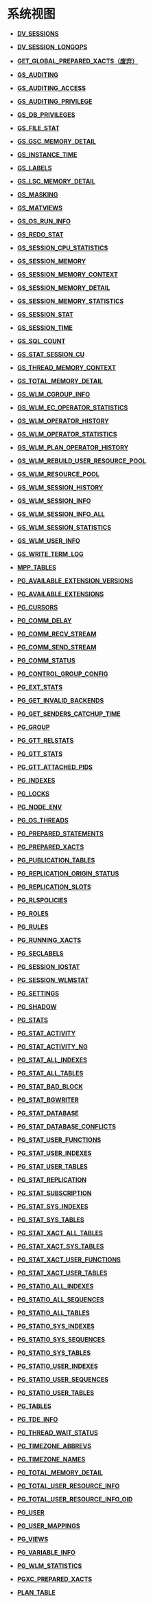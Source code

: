 # 系统视图

-   **[DV\_SESSIONS](DV_SESSIONS.md)**

-   **[DV\_SESSION\_LONGOPS](DV_SESSION_LONGOPS.md)**

-   **[GET\_GLOBAL\_PREPARED\_XACTS（废弃）](GET_GLOBAL_PREPARED_XACTS（废弃）.md)**

-   **[GS\_AUDITING](GS_AUDITING.md)**

-   **[GS\_AUDITING\_ACCESS](GS_AUDITING_ACCESS.md)**

-   **[GS\_AUDITING\_PRIVILEGE](GS_AUDITING_PRIVILEGE.md)**

-   **[GS\_DB\_PRIVILEGES](GS_DB_PRIVILEGES.md)**

-   **[GS\_FILE\_STAT](GS_FILE_STAT.md)**

-   **[GS\_GSC\_MEMORY\_DETAIL](GS_GSC_MEMORY_DETAIL.md)**

-   **[GS\_INSTANCE\_TIME](GS_INSTANCE_TIME.md)**

-   **[GS\_LABELS](GS_LABELS.md)**

-   **[GS\_LSC\_MEMORY\_DETAIL](GS_LSC_MEMORY_DETAIL.md)**

-   **[GS\_MASKING](GS_MASKING.md)**

-   **[GS\_MATVIEWS](GS_MATVIEWS.md)**

-   **[GS\_OS\_RUN\_INFO](GS_OS_RUN_INFO.md)**

-   **[GS\_REDO\_STAT](GS_REDO_STAT.md)**

-   **[GS\_SESSION\_CPU\_STATISTICS](GS_SESSION_CPU_STATISTICS.md)**

-   **[GS\_SESSION\_MEMORY](GS_SESSION_MEMORY.md)**

-   **[GS\_SESSION\_MEMORY\_CONTEXT](GS_SESSION_MEMORY_CONTEXT.md)**

-   **[GS\_SESSION\_MEMORY\_DETAIL](GS_SESSION_MEMORY_DETAIL.md)**

-   **[GS\_SESSION\_MEMORY\_STATISTICS](GS_SESSION_MEMORY_STATISTICS.md)**

-   **[GS\_SESSION\_STAT](GS_SESSION_STAT.md)**

-   **[GS\_SESSION\_TIME](GS_SESSION_TIME.md)**

-   **[GS\_SQL\_COUNT](GS_SQL_COUNT.md)**

-   **[GS\_STAT\_SESSION\_CU](GS_STAT_SESSION_CU.md)**

-   **[GS\_THREAD\_MEMORY\_CONTEXT](GS_THREAD_MEMORY_CONTEXT.md)**

-   **[GS\_TOTAL\_MEMORY\_DETAIL](GS_TOTAL_MEMORY_DETAIL.md)**

-   **[GS\_WLM\_CGROUP\_INFO](GS_WLM_CGROUP_INFO.md)**

-   **[GS\_WLM\_EC\_OPERATOR\_STATISTICS](GS_WLM_EC_OPERATOR_STATISTICS.md)**

-   **[GS\_WLM\_OPERATOR\_HISTORY](GS_WLM_OPERATOR_HISTORY.md)**

-   **[GS\_WLM\_OPERATOR\_STATISTICS](GS_WLM_OPERATOR_STATISTICS.md)**

-   **[GS\_WLM\_PLAN\_OPERATOR\_HISTORY](GS_WLM_PLAN_OPERATOR_HISTORY.md)**

-   **[GS\_WLM\_REBUILD\_USER\_RESOURCE\_POOL](GS_WLM_REBUILD_USER_RESOURCE_POOL.md)**

-   **[GS\_WLM\_RESOURCE\_POOL](GS_WLM_RESOURCE_POOL.md)**

-   **[GS\_WLM\_SESSION\_HISTORY](GS_WLM_SESSION_HISTORY.md)**

-   **[GS\_WLM\_SESSION\_INFO](GS_WLM_SESSION_INFO.md)**

-   **[GS\_WLM\_SESSION\_INFO\_ALL](GS_WLM_SESSION_INFO_ALL.md)**

-   **[GS\_WLM\_SESSION\_STATISTICS](GS_WLM_SESSION_STATISTICS.md)**

-   **[GS\_WLM\_USER\_INFO](GS_WLM_USER_INFO.md)**

-   **[GS\_WRITE\_TERM\_LOG](GS_WRITE_TERM_LOG.md)**

-   **[MPP\_TABLES](MPP_TABLES.md)**

-   **[PG\_AVAILABLE\_EXTENSION\_VERSIONS](PG_AVAILABLE_EXTENSION_VERSIONS.md)**

-   **[PG\_AVAILABLE\_EXTENSIONS](PG_AVAILABLE_EXTENSIONS.md)**

-   **[PG\_CURSORS](PG_CURSORS.md)**

-   **[PG\_COMM\_DELAY](PG_COMM_DELAY.md)**

-   **[PG\_COMM\_RECV\_STREAM](PG_COMM_RECV_STREAM.md)**

-   **[PG\_COMM\_SEND\_STREAM](PG_COMM_SEND_STREAM.md)**

-   **[PG\_COMM\_STATUS](PG_COMM_STATUS.md)**

-   **[PG\_CONTROL\_GROUP\_CONFIG](PG_CONTROL_GROUP_CONFIG.md)**

-   **[PG\_EXT\_STATS](PG_EXT_STATS.md)**

-   **[PG\_GET\_INVALID\_BACKENDS](PG_GET_INVALID_BACKENDS.md)**

-   **[PG\_GET\_SENDERS\_CATCHUP\_TIME](PG_GET_SENDERS_CATCHUP_TIME.md)**

-   **[PG\_GROUP](PG_GROUP.md)**

-   **[PG\_GTT\_RELSTATS](PG_GTT_RELSTATS.md)**

-   **[PG\_GTT\_STATS](PG_GTT_STATS.md)**

-   **[PG\_GTT\_ATTACHED\_PIDS](PG_GTT_ATTACHED_PIDS.md)**

-   **[PG\_INDEXES](PG_INDEXES.md)**

-   **[PG\_LOCKS](PG_LOCKS.md)**

-   **[PG\_NODE\_ENV](PG_NODE_ENV.md)**

-   **[PG\_OS\_THREADS](PG_OS_THREADS.md)**

-   **[PG\_PREPARED\_STATEMENTS](PG_PREPARED_STATEMENTS.md)**

-   **[PG\_PREPARED\_XACTS](PG_PREPARED_XACTS.md)**

-   **[PG\_PUBLICATION\_TABLES](PG_PUBLICATION_TABLES.md)**

-   **[PG\_REPLICATION\_ORIGIN\_STATUS](PG_REPLICATION_ORIGIN_STATUS.md)**

-   **[PG\_REPLICATION\_SLOTS](PG_REPLICATION_SLOTS.md)**

-   **[PG\_RLSPOLICIES](PG_RLSPOLICIES.md)**

-   **[PG\_ROLES](PG_ROLES.md)**

-   **[PG\_RULES](PG_RULES.md)**

-   **[PG\_RUNNING\_XACTS](PG_RUNNING_XACTS.md)**

-   **[PG\_SECLABELS](PG_SECLABELS.md)**

-   **[PG\_SESSION\_IOSTAT](PG_SESSION_IOSTAT.md)**

-   **[PG\_SESSION\_WLMSTAT](PG_SESSION_WLMSTAT.md)**

-   **[PG\_SETTINGS](PG_SETTINGS.md)**

-   **[PG\_SHADOW](PG_SHADOW.md)**

-   **[PG\_STATS](PG_STATS.md)**

-   **[PG\_STAT\_ACTIVITY](PG_STAT_ACTIVITY.md)**

-   **[PG\_STAT\_ACTIVITY\_NG](PG_STAT_ACTIVITY_NG.md)**

-   **[PG\_STAT\_ALL\_INDEXES](PG_STAT_ALL_INDEXES.md)**

-   **[PG\_STAT\_ALL\_TABLES](PG_STAT_ALL_TABLES.md)**

-   **[PG\_STAT\_BAD\_BLOCK](PG_STAT_BAD_BLOCK.md)**

-   **[PG\_STAT\_BGWRITER](PG_STAT_BGWRITER.md)**

-   **[PG\_STAT\_DATABASE](PG_STAT_DATABASE.md)**

-   **[PG\_STAT\_DATABASE\_CONFLICTS](PG_STAT_DATABASE_CONFLICTS.md)**

-   **[PG\_STAT\_USER\_FUNCTIONS](PG_STAT_USER_FUNCTIONS.md)**

-   **[PG\_STAT\_USER\_INDEXES](PG_STAT_USER_INDEXES.md)**

-   **[PG\_STAT\_USER\_TABLES](PG_STAT_USER_TABLES.md)**

-   **[PG\_STAT\_REPLICATION](PG_STAT_REPLICATION.md)**

-   **[PG\_STAT\_SUBSCRIPTION](PG_STAT_SUBSCRIPTION.md)**

-   **[PG\_STAT\_SYS\_INDEXES](PG_STAT_SYS_INDEXES.md)**

-   **[PG\_STAT\_SYS\_TABLES](PG_STAT_SYS_TABLES.md)**

-   **[PG\_STAT\_XACT\_ALL\_TABLES](PG_STAT_XACT_ALL_TABLES.md)**

-   **[PG\_STAT\_XACT\_SYS\_TABLES](PG_STAT_XACT_SYS_TABLES.md)**

-   **[PG\_STAT\_XACT\_USER\_FUNCTIONS](PG_STAT_XACT_USER_FUNCTIONS.md)**

-   **[PG\_STAT\_XACT\_USER\_TABLES](PG_STAT_XACT_USER_TABLES.md)**

-   **[PG\_STATIO\_ALL\_INDEXES](PG_STATIO_ALL_INDEXES.md)**

-   **[PG\_STATIO\_ALL\_SEQUENCES](PG_STATIO_ALL_SEQUENCES.md)**

-   **[PG\_STATIO\_ALL\_TABLES](PG_STATIO_ALL_TABLES.md)**

-   **[PG\_STATIO\_SYS\_INDEXES](PG_STATIO_SYS_INDEXES.md)**

-   **[PG\_STATIO\_SYS\_SEQUENCES](PG_STATIO_SYS_SEQUENCES.md)**

-   **[PG\_STATIO\_SYS\_TABLES](PG_STATIO_SYS_TABLES.md)**

-   **[PG\_STATIO\_USER\_INDEXES](PG_STATIO_USER_INDEXES.md)**

-   **[PG\_STATIO\_USER\_SEQUENCES](PG_STATIO_USER_SEQUENCES.md)**

-   **[PG\_STATIO\_USER\_TABLES](PG_STATIO_USER_TABLES.md)**

-   **[PG\_TABLES](PG_TABLES.md)**

-   **[PG\_TDE\_INFO](PG_TDE_INFO.md)**

-   **[PG\_THREAD\_WAIT\_STATUS](PG_THREAD_WAIT_STATUS.md)**

-   **[PG\_TIMEZONE\_ABBREVS](PG_TIMEZONE_ABBREVS.md)**

-   **[PG\_TIMEZONE\_NAMES](PG_TIMEZONE_NAMES.md)**

-   **[PG\_TOTAL\_MEMORY\_DETAIL](PG_TOTAL_MEMORY_DETAIL.md)**

-   **[PG\_TOTAL\_USER\_RESOURCE\_INFO](PG_TOTAL_USER_RESOURCE_INFO.md)**

-   **[PG\_TOTAL\_USER\_RESOURCE\_INFO\_OID](PG_TOTAL_USER_RESOURCE_INFO_OID.md)**

-   **[PG\_USER](PG_USER.md)**

-   **[PG\_USER\_MAPPINGS](PG_USER_MAPPINGS.md)**

-   **[PG\_VIEWS](PG_VIEWS.md)**

-   **[PG\_VARIABLE\_INFO](PG_VARIABLE_INFO.md)**

-   **[PG\_WLM\_STATISTICS](PG_WLM_STATISTICS.md)**

-   **[PGXC\_PREPARED\_XACTS](PGXC_PREPARED_XACTS.md)**

-   **[PLAN\_TABLE](PLAN_TABLE.md)**

